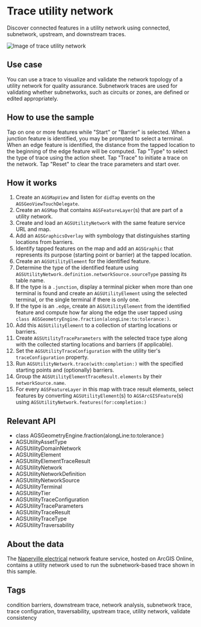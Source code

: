 # Trace utility network

Discover connected features in a utility network using connected, subnetwork, upstream, and downstream traces.

![Image of trace utility network](trace-utility-network.jpg)

## Use case

You can use a trace to visualize and validate the network topology of a utility network for quality assurance. Subnetwork traces are used for validating whether subnetworks, such as circuits or zones, are defined or edited appropriately.

## How to use the sample

Tap on one or more features while "Start" or "Barrier" is selected. When a junction feature is identified, you may be prompted to select a terminal. When an edge feature is identified, the distance from the tapped location to the beginning of the edge feature will be computed. Tap "Type" to select the type of trace using the action sheet. Tap "Trace" to initiate a trace on the network. Tap "Reset" to clear the trace parameters and start over.

## How it works

1. Create an `AGSMapView` and listen for `didTap` events on the `AGSGeoViewTouchDelegate`.
2. Create an `AGSMap` that contains `AGSFeatureLayer`(s) that are part of a utility network.
3. Create and load an `AGSUtilityNetwork` with the same feature service URL and map.
4. Add an `AGSGraphicsOverlay` with symbology that distinguishes starting locations from barriers.
5. Identify tapped features on the map and add an `AGSGraphic` that represents its purpose (starting point or barrier) at the tapped location.
6. Create an `AGSUtilityElement` for the identified feature.
7. Determine the type of the identified feature using `AGSUtilityNetwork.definition.networkSource.sourceType` passing its table name.
8. If the type is a `.junction`, display a terminal picker when more than one terminal is found and create an `AGSUtilityElement` using the selected terminal, or the single terminal if there is only one.
9. If the type is an `.edge`, create an `AGSUtilityElement` from the identified feature and compute how far along the edge the user tapped using `class AGSGeometryEngine.fraction(alongLine:to:tolerance:)`.
10. Add this `AGSUtilityElement` to a collection of starting locations or barriers.
11. Create `AGSUtilityTraceParameters` with the selected trace type along with the collected starting locations and barriers (if applicable).
12. Set the `AGSUtilityTraceConfiguration` with the utility tier's `traceConfiguration` property.
13. Run `AGSUtilityNetwork.trace(with:completion:)` with the specified starting points and (optionally) barriers.
14. Group the `AGSUtilityElementTraceResult.elements` by their `networkSource.name`.
15. For every `AGSFeatureLayer` in this map with trace result elements, select features by converting `AGSUtilityElement`(s) to `AGSArcGISFeature`(s) using `AGSUtilityNetwork.features(for:completion:)`

## Relevant API

* class AGSGeometryEngine.fraction(alongLine:to:tolerance:)
* AGSUtilityAssetType
* AGSUtilityDomainNetwork
* AGSUtilityElement
* AGSUtilityElementTraceResult
* AGSUtilityNetwork
* AGSUtilityNetworkDefinition
* AGSUtilityNetworkSource
* AGSUtilityTerminal
* AGSUtilityTier
* AGSUtilityTraceConfiguration
* AGSUtilityTraceParameters
* AGSUtilityTraceResult
* AGSUtilityTraceType
* AGSUtilityTraversability

## About the data

The [Naperville electrical](https://sampleserver7.arcgisonline.com/arcgis/rest/services/UtilityNetwork/NapervilleElectric/FeatureServer) network feature service, hosted on ArcGIS Online, contains a utility network used to run the subnetwork-based trace shown in this sample.

## Tags

condition barriers, downstream trace, network analysis, subnetwork trace, trace configuration, traversability, upstream trace, utility network, validate consistency
